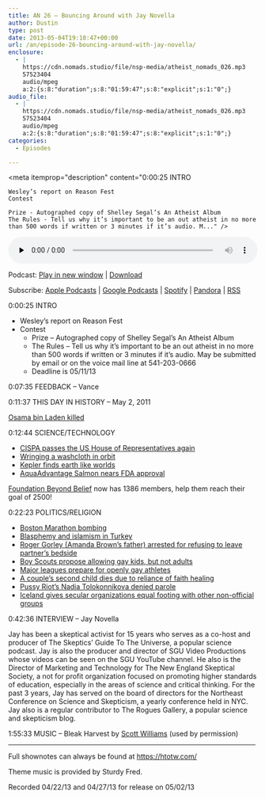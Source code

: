 ```yaml
---
title: AN 26 – Bouncing Around with Jay Novella
author: Dustin
type: post
date: 2013-05-04T19:10:47+00:00
url: /an/episode-26-bouncing-around-with-jay-novella/
enclosure:
  - |
    https://cdn.nomads.studio/file/nsp-media/atheist_nomads_026.mp3
    57523404
    audio/mpeg
    a:2:{s:8:"duration";s:8:"01:59:47";s:8:"explicit";s:1:"0";}
audio_file:
  - |
    https://cdn.nomads.studio/file/nsp-media/atheist_nomads_026.mp3
    57523404
    audio/mpeg
    a:2:{s:8:"duration";s:8:"01:59:47";s:8:"explicit";s:1:"0";}
categories:
  - Episodes

---
```

<div itemscope itemtype="http://schema.org/AudioObject">
  <meta itemprop="name" content="Episode 26 – Bouncing Around with Jay Novella" />
  
  <meta itemprop="uploadDate" content="2013-05-04T13:10:47-06:00" />
  
  <meta itemprop="encodingFormat" content="audio/mpeg" />
  
  <meta itemprop="duration" content="PT1H59M47S" />
  
  <meta itemprop="description" content="0:00:25 INTRO

 	Wesley’s report on Reason Fest
 	Contest

 	Prize - Autographed copy of Shelley Segal’s An Atheist Album
 	The Rules - Tell us why it’s important to be an out atheist in no more than 500 words if written or 3 minutes if it’s audio. M..." />
  
  <meta itemprop="contentUrl" content="https://dts.podtrac.com/redirect.mp3/cdn.nomads.studio/file/nsp-media/atheist_nomads_026.mp3" />
  
  <meta itemprop="contentSize" content="54.9" />
  </p> 
  
  <div class="powerpress_player" id="powerpress_player_8281">
    <audio class="wp-audio-shortcode" id="audio-5212-25" preload="none" style="width: 100%;" controls="controls"><source type="audio/mpeg" src="https://dts.podtrac.com/redirect.mp3/cdn.nomads.studio/file/nsp-media/atheist_nomads_026.mp3?_=25" /><a href="https://dts.podtrac.com/redirect.mp3/cdn.nomads.studio/file/nsp-media/atheist_nomads_026.mp3">https://dts.podtrac.com/redirect.mp3/cdn.nomads.studio/file/nsp-media/atheist_nomads_026.mp3</a></audio>
  </div>
</div>

<p class="powerpress_links powerpress_links_mp3">
  Podcast: <a href="https://dts.podtrac.com/redirect.mp3/cdn.nomads.studio/file/nsp-media/atheist_nomads_026.mp3" class="powerpress_link_pinw" target="_blank" title="Play in new window" onclick="return powerpress_pinw('https://htotw.com/?powerpress_pinw=5212-podcast');" rel="nofollow">Play in new window</a> | <a href="https://dts.podtrac.com/redirect.mp3/cdn.nomads.studio/file/nsp-media/atheist_nomads_026.mp3" class="powerpress_link_d" title="Download" rel="nofollow" download="atheist_nomads_026.mp3">Download</a>
</p>

<p class="powerpress_links powerpress_subscribe_links">
  Subscribe: <a href="https://podcasts.apple.com/us/podcast/humanists-take-on-the-world/id530050098?mt=2&ls=1" class="powerpress_link_subscribe powerpress_link_subscribe_itunes" target="_blank" title="Subscribe on Apple Podcasts" rel="nofollow">Apple Podcasts</a> | <a href="https://www.google.com/podcasts?feed=aHR0cDovL2F0aGVpc3Rub21hZHMubGlic3luLmNvbS9yc3M%3D" class="powerpress_link_subscribe powerpress_link_subscribe_googleplay" target="_blank" title="Subscribe on Google Podcasts" rel="nofollow">Google Podcasts</a> | <a href="https://open.spotify.com/show/3LzK2xZGike6Tc1GEMtMbr?si=LieN9SNuTpq96smuaUsH8A" class="powerpress_link_subscribe powerpress_link_subscribe_spotify" target="_blank" title="Subscribe on Spotify" rel="nofollow">Spotify</a> | <a href="https://www.pandora.com/podcast/atheist-nomads/PC:10122?corr=62071012&part=ug" class="powerpress_link_subscribe powerpress_link_subscribe_pandora" target="_blank" title="Subscribe on Pandora" rel="nofollow">Pandora</a> | <a href="https://htotw.com/feed/podcast/" class="powerpress_link_subscribe powerpress_link_subscribe_rss" target="_blank" title="Subscribe via RSS" rel="nofollow">RSS</a>
</p>

0:00:25 INTRO

  * Wesley’s report on Reason Fest
  * Contest 
      * Prize &#8211; Autographed copy of Shelley Segal’s An Atheist Album
      * The Rules &#8211; Tell us why it’s important to be an out atheist in no more than 500 words if written or 3 minutes if it’s audio. May be submitted by email or on the voice mail line at 541-203-0666
      * Deadline is 05/11/13

0:07:35 FEEDBACK &#8211; Vance

0:11:37 THIS DAY IN HISTORY &#8211; May 2, 2011

<a href="http://www.history.com/this-day-in-history/osama-bin-laden-killed-by-us-forces" target="_blank" rel="noopener">Osama bin Laden killed</a>

0:12:44 SCIENCE/TECHNOLOGY

  * <a href="https://www.eff.org/deeplinks/2013/04/us-house-representatives-shamefully-passes-cispa-internet-freedom-advocates" target="_blank" rel="noopener">CISPA passes the US House of Representatives again</a>
  * <a href="http://news.discovery.com/space/what-happens-when-you-wring-out-a-washcloth-in-orbit-130419.htm" target="_blank" rel="noopener">Wringing a washcloth in orbit</a>
  * <a href="http://www.nytimes.com/2013/04/19/science/space/2-new-planets-are-most-earth-like-yet-scientists-say.html?pagewanted=all&_r=0" target="_blank" rel="noopener">Kepler finds earth like worlds</a>
  * <a href="http://blogs.scientificamerican.com/plugged-in/2013/04/26/would-you-eat-aquadvantage-salmon-if-approved/" target="_blank" rel="noopener">AquaAdvantage Salmon nears FDA approval</a>

[Foundation Beyond Belief][1] now has 1386 members, help them reach their goal of 2500!

0:22:23 POLITICS/RELIGION

  * <a href="http://www.rightwingwatch.org/content/erik-rush-kill-all-muslims-response-boston-marathon-attack" target="_blank" rel="noopener">Boston Marathon bombing</a>
  * <a href="http://rt.com/news/islam-challenges-secular-turkey-861/" target="_blank" rel="noopener">Blasphemy and islamism in Turkey</a>
  * <a href="http://www.weareatheism.com/arrested-at-hospital-just-for-wanting-to-hold-his-partners-hand/" target="_blank" rel="noopener">Roger Gorley (Amanda Brown’s father) arrested for refusing to leave partner’s bedside</a>
  * <a href="http://online.wsj.com/article/SB10001424127887323309604578432744155716114.html" target="_blank" rel="noopener">Boy Scouts propose allowing gay kids, but not adults</a>
  * <a href="http://www.nytimes.com/2013/04/12/sports/hockey/nhl-announces-initiative-in-support-of-gay-athletes.html" target="_blank" rel="noopener">Major leagues prepare for openly gay athletes</a>
  * <a href="http://bigstory.ap.org/article/2nd-child-pa-couple-dies-after-only-praying" target="_blank" rel="noopener">A couple&#8217;s second child dies due to reliance of faith healing</a>
  * <a href="http://www.cbsnews.com/8301-504803_162-57581678-10391709/no-parole-for-pussy-riot-band-member/" target="_blank" rel="noopener">Pussy Riot’s Nadia Tolokonnikova denied parole</a>
  * <a href="http://www.secularism.org.uk/blog/2013/01/icelandic-parliament-passes-life-stance-equality-law" target="_blank" rel="noopener">Iceland gives secular organizations equal footing with other non-official groups</a>

0:42:36 INTERVIEW &#8211; Jay Novella

Jay has been a skeptical activist for 15 years who serves as a co-host and producer of The Skeptics&#8217; Guide To The Universe, a popular science podcast. Jay is also the producer and director of SGU Video Productions whose videos can be seen on the SGU YouTube channel. He also is the Director of Marketing and Technology for The New England Skeptical Society, a not for profit organization focused on promoting higher standards of education, especially in the areas of science and critical thinking. For the past 3 years, Jay has served on the board of directors for the Northeast Conference on Science and Skepticism, a yearly conference held in NYC. Jay also is a regular contributor to The Rogues Gallery, a popular science and skepticism blog.

1:55:33 MUSIC &#8211; Bleak Harvest by <a href="http://www.youtube.com/watch?v=KAuPsQLO-M0" target="_blank" rel="noopener">Scott Williams</a> (used by permission)

<hr width="500" />

Full shownotes can always be found at <https://htotw.com/>  

Theme music is provided by Sturdy Fred.

Recorded 04/22/13 and 04/27/13 for release on 05/02/13

 [1]: http://foundationbeyondbelief.org/